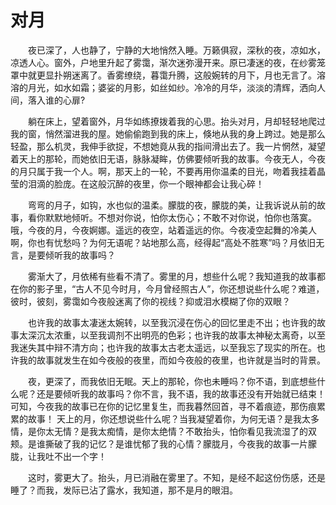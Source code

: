 # 对月

　　夜已深了，人也静了，宁静的大地悄然入睡。万籁俱寂，深秋的夜，凉如水，凉透人心。窗外，户地里升起了雾霭，渐次迷弥漫开来。原已凄迷的夜，在纱雾笼罩中就更显扑朔迷离了。香雾缭绕，暮霭升腾，这般婉转的月下，月也无言了。溶溶的月光，如水如霜；婆娑的月影，如丝如纱。冷冷的月华，淡淡的清辉，洒向人间，落入谁的心扉?

　　躺在床上，望着窗外，月华如练撩拨着我的心思。抬头对月，月却轻轻地爬过我的窗，悄然溜进我的屋。她偷偷跑到我的床上，倏地从我的身上跨过。她是那么轻盈，那么机灵，我伸手欲捉，不想她竟从我的指间滑出去了。我一片惘然，凝望着天上的那轮，而她依旧无语，脉脉凝眸，仿佛要倾听我的故事。今夜无人，今夜的月只属于我一个人。啊，那天上的一轮，不要再用你温柔的目光，吻着我挂着晶莹的泪滴的脸庞。在这般沉醉的夜里，你一个眼神都会让我心碎！

　　弯弯的月子，如钩，水也似的温柔。朦胧的夜，朦胧的美，让我诉说从前的故事，看你默默地倾听。不想对你说，怕你太伤心；不敢不对你说，怕你也落寞。哦，今夜的月，今夜婀娜。遥远的夜空，站着遥远的你。今夜凌空起舞的冷美人啊，你也有忧愁吗？为何无语呢？站地那么高，经得起“高处不胜寒”吗？月依旧无言，是要倾听我的故事吗？

　　雾渐大了，月依稀有些看不清了。雾里的月，想些什么呢？我知道我的故事都在你的影子里，“古人不见今时月，今月曾经照古人”，你还想说些什么呢？难道，彼时，彼刻，雾霭如今夜般迷离了你的视线？抑或泪水模糊了你的双眼？

　　也许我的故事太凄迷太婉转，以至我沉浸在伤心的回忆里走不出；也许我的故事太深沉太浓重，以至我调剂不出明亮的色彩；也许我的故事太神秘太离奇，以至我迷失其中辩不清方向；也许我的故事太古老太遥远，以至我忘了现实的所在。也许我的故事就发生在如今夜般的夜里，而如今夜般的夜里，也许就是当时的背景。

　　夜，更深了，而我依旧无眠。天上的那轮，你也未睡吗？你不语，到底想些什么呢？还是要倾听我的故事吗？你不言，我不语，我的故事还没有开始就已结束！可知，今夜我的故事已在你的记忆里复生，而我暮然回首，寻不着痕迹，那伤痕累累的故事！ 天上的月，你还想说些什么呢？当我凝望着你，为何无语？是我太多情，是你太无情？是我太痴情，是你太绝情？不敢抬头，怕你看见我流湿了的双颊。是谁撕破了我的记忆？是谁忧郁了我的心情？朦胧月，今夜我的故事一片朦胧，让我吐不出一个字！

　　这时，雾更大了。抬头，月已消融在雾里了。不知，是经不起这份伤感，还是睡了？而我，发际已沾了露水，我知道，那不是月的眼泪。
